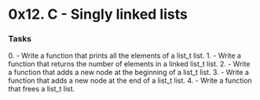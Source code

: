 <h1> 0x12. C - Singly linked lists </h1>
<h3> Tasks </h3>
0. - Write a function that prints all the elements of a list_t list.
1. - Write a function that returns the number of elements in a linked list_t list.
2. - Write a function that adds a new node at the beginning of a list_t list.
3. - Write a function that adds a new node at the end of a list_t list.
4. - Write a function that frees a list_t list.
